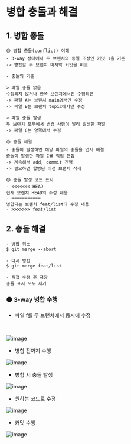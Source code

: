 # 병합 충돌과 해결
## 1. 병합 충돌
```
🟡 병합 충돌(conflict) 이해
- 3-way 상태에서 두 브랜치의 동일 조상인 커밋 1을 기준
-> 병합할 두 브랜치 마지막 커밋을 비교

- 충돌의 기준

> 파일 충돌 없음
수정되지 않거나 한쪽 브랜치에서만 수정되면
-> 파일 A는 브랜치 main에서만 수정
-> 파일 B는 브랜치 topic에서만 수정

> 파일 충돌 발생
두 브랜치 모두에서 변경 사항이 달리 발생한 파일
-> 파일 C는 양쪽에서 수정

```

```
🟡 충돌 해결
- 충돌이 발생하면 해당 파일의 충돌을 먼저 해결
충돌이 발생한 파일 C를 직접 편집
-> 계속해서 add, commit 진행
-> 필요하면 합병된 이전 브랜치 삭제

```

```
🟡 충돌 발생 코드 표시
- <<<<<<< HEAD
현재 브랜치 HEAD의 수정 내용
- =========== 
병합되는 브랜치 feat/list의 수정 내용
- >>>>>>> feat/list

```

## 2. 충돌 해결
```
- 병합 취소
$ git merge --abort 

- 다시 병합
$ git merge feat/list

- 직접 수정 후 저장
충돌 표시 모두 제거

```

### 🟠 3-way 병합 수행
- 파일 f를 두 브랜치에서 동시에 수정
<br>

![image](https://github.com/revivalroot/OSS-subject/assets/127114915/48fdfa02-b029-40a6-a457-b936cdbb95f5)

- 병합 전까지 수행

![image](https://github.com/revivalroot/OSS-subject/assets/127114915/7e528194-2cb5-440a-b439-27a1b27e47c8)

- 병합 시 충돌 발생

![image](https://github.com/revivalroot/OSS-subject/assets/127114915/3f1daf71-35a1-483c-a668-5821ebc6442c)

- 원하는 코드로 수정

![image](https://github.com/revivalroot/OSS-subject/assets/127114915/2e9dc832-3649-4ea5-bc23-94c6576345cb)

- 커밋 수행

![image](https://github.com/revivalroot/OSS-subject/assets/127114915/7f5674bf-ccd5-4525-8966-8c79c08c09de)
